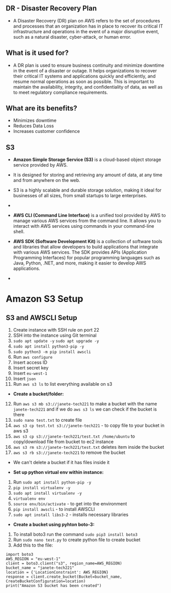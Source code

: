 ## DR - Disaster Recovery Plan
 - A Disaster Recovery (DR) plan on AWS refers to the set of procedures and processes that an organization has in place to recover its critical IT infrastructure and operations in the event of a major disruptive event, such as a natural disaster, cyber-attack, or human error.

## What is it used for?
- A DR plan is used to ensure business continuity and minimize downtime in the event of a disaster or outage. It helps organizations to recover their critical IT systems and applications quickly and efficiently, and resume normal operations as soon as possible. This is important to maintain the availability, integrity, and confidentiality of data, as well as to meet regulatory compliance requirements.

## What are its benefits?
- Minimizes downtime
- Reduces Data Loss
- Increases customer confidence

## S3
- **Amazon Simple Storage Service (S3)** is a cloud-based object storage service provided by AWS. 
- It is designed for storing and retrieving any amount of data, at any time and from anywhere on the web.
-  S3 is a highly scalable and durable storage solution, making it ideal for businesses of all sizes, from small startups to large enterprises.
-
- **AWS CLI (Command Line Interface)** is a unified tool provided by AWS to manage various AWS services from the command line. It allows you to interact with AWS services using commands in your command-line shell.

- **AWS SDK (Software Development Kit)** is a collection of software tools and libraries that allow developers to build applications that integrate with various AWS services. The SDK provides APIs (Application Programming Interfaces) for popular programming languages such as Java, Python, .NET, and more, making it easier to develop AWS applications.

-
# Amazon S3 Setup

## S3 and AWSCLI Setup

1. Create instance with SSH rule on port 22
2. SSH into the instance using Git terminal
3. `sudo apt update -y` `sudo apt upgrade -y`
4. `sudo apt install python3-pip -y`
5. `sudo python3 -m pip install awscli`
6. Run `aws configure`
7. Insert access ID
8. Insert secret key
9. Insert `eu-west-1`
10. Insert `json`
11. Run `aws s3 ls` to list everything available on s3

- **Create a bucket/folder:**

12. Run `aws s3 mb s3://janete-tech221` to make a bucket with the name `janete-tech221` and if we do `aws s3 ls` we can check if the bucket is there
13. `sudo nano test.txt` to create file
14. `aws s3 cp test.txt s3://janete-tech221` - to copy file to your bucket in aws s3
15. `aws s3 cp s3://janete-tech221/test.txt /home/ubuntu` to copy/download file from bucket to ec2 instance
16. `aws s3 rm s3://janete-tech221/test.txt` deletes item inside the bucket
17. `aws s3 rb s3://janete-tech221` to remove the bucket

- We can't delete a bucket if it has files inside it

- **Set up python virtual env within instance:**
1. Run `sudo apt install python-pip -y`
2. `pip install virtualenv -y`
3. `sudo apt install virtualenv -y`
4. `virtualenv env`
5. `source env/bin/activate` - to get into the environment
6. `pip install awscli` - to install AWSCLI
7. `sudo apt install libs3-2` - installs necessary libraries

- **Create a bucket using pyhton boto-3:**

1. To install boto3 run the command `sudo pip3 install boto3`
2. Run `sudo nano test.py` to create python file to create bucket
3. Add this to the file:
````
import boto3
AWS_REGION = "eu-west-1"
client = boto3.client("s3", region_name=AWS_REGION)
bucket_name = "janete-tech221"
location = {'LocationConstraint': AWS_REGION}
response = client.create_bucket(Bucket=bucket_name, CreateBucketConfiguration=location)
print("Amazon S3 bucket has been created")
````

